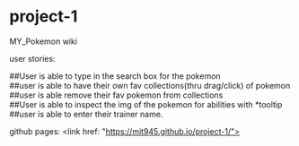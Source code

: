 # project-1
MY_Pokemon wiki


user stories:

##User is able to type in the search box for the pokemon<br/>
##user is able to have their own fav collections(thru drag/click) of pokemon<br/>
##user is able remove their fav pokemon from collections<br/>
##User is able to inspect the img of the pokemon for abilities with *tooltip<br/>
##user is able to enter their trainer name.<br/>


<!-- <img src= "prototype_pokemonWiki.png" alt = 'prototype_pokemonWiki picure'/> -->

github pages: <link href: "https://mit945.github.io/project-1/"></link> 



